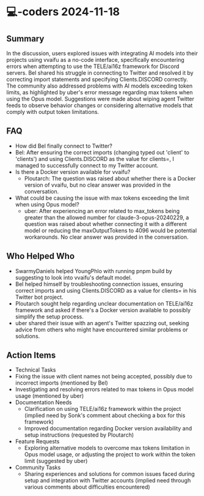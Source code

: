 # 💻-coders 2024-11-18

## Summary

In the discussion, users explored issues with integrating AI models into their projects using vvaifu as a no-code interface, specifically encountering errors when attempting to use the TELE/ai16z framework for Discord servers. Bel shared his struggle in connecting to Twitter and resolved it by correcting import statements and specifying Clients.DISCORD correctly. The community also addressed problems with AI models exceeding token limits, as highlighted by uber's error message regarding max tokens when using the Opus model. Suggestions were made about wiping agent Twitter feeds to observe behavior changes or considering alternative models that comply with output token limitations.

## FAQ

- How did Bel finally connect to Twitter?
- Bel: After ensuring the correct imports (changing typed out 'client' to 'clients') and using Clients.DISCORD as the value for clients=, I managed to successfully connect to my Twitter account.
- Is there a Docker version available for vvaifu?
    - Ploutarch: The question was raised about whether there is a Docker version of vvaifu, but no clear answer was provided in the conversation.
- What could be causing the issue with max tokens exceeding the limit when using Opus model?
    - uber: After experiencing an error related to max_tokens being greater than the allowed number for claude-3-opus-20240229, a question was raised about whether connecting it with a different model or reducing the maxOutputTokens to 4096 would be potential workarounds. No clear answer was provided in the conversation.

## Who Helped Who

- SwarmyDaniels helped YoungPhlo with running pnpm build by suggesting to look into vvaifu's default model.
- Bel helped himself by troubleshooting connection issues, ensuring correct imports and using Clients.DISCORD as a value for clients= in his Twitter bot project.
- Ploutarch sought help regarding unclear documentation on TELE/ai16z framework and asked if there's a Docker version available to possibly simplify the setup process.
- uber shared their issue with an agent's Twitter spazzing out, seeking advice from others who might have encountered similar problems or solutions.

## Action Items

- Technical Tasks
- Fixing the issue with client names not being accepted, possibly due to incorrect imports (mentioned by Bel)
- Investigating and resolving errors related to max tokens in Opus model usage (mentioned by uber)
- Documentation Needs
    - Clarification on using TELE/ai16z framework within the project (implied need by Sonk's comment about checking a box for this framework)
    - Improved documentation regarding Docker version availability and setup instructions (requested by Ploutarch)
- Feature Requests
    - Exploring alternative models to overcome max tokens limitation in Opus model usage, or adjusting the project to work within the token limit (suggested by uber)
- Community Tasks
    - Sharing experiences and solutions for common issues faced during setup and integration with Twitter accounts (implied need through various comments about difficulties encountered)
